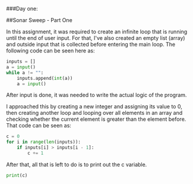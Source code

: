 ###Day one:

##Sonar Sweep - Part One


In this assignment, it was required to create an infinite loop that is running until the end of user input.
For that, I've also created an empty list (array) and outside input that is collected before entering the main loop.
The following code can be seen here as:
```python
inputs = []
a = input()
while a != "":
    inputs.append(int(a))
    a = input()
```
After input is done, it was needed to write the actual logic of the program. 

I approached this by creating a new integer and assigning its value to 0, then creating another loop and looping over all elements in an array and checking whether the current
element is greater than the element before. That code can be seen as:
```python
c = 0
for i in range(len(inputs)):
    if inputs[i] > inputs[i - 1]:
        c += 1
```
After that, all that is left to do is to print out the c variable.
```python
print(c)
```
